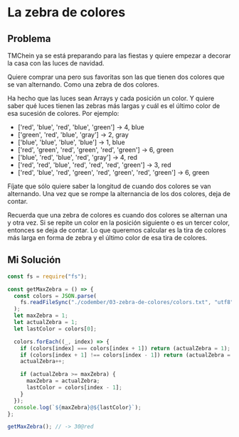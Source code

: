 # La zebra de colores

## Problema

TMChein ya se está preparando para las fiestas y quiere empezar a decorar la casa con las luces de navidad.

Quiere comprar una pero sus favoritas son las que tienen dos colores que se van alternando. Como una zebra de dos colores.

Ha hecho que las luces sean Arrays y cada posición un color. Y quiere saber qué luces tienen las zebras más largas y cuál es el último color de esa sucesión de colores. Por ejemplo:

- ['red', 'blue', 'red', 'blue', 'green'] -> 4, blue
- ['green', 'red', 'blue', 'gray'] -> 2, gray
- ['blue', 'blue', 'blue', 'blue'] -> 1, blue
- ['red', 'green', 'red', 'green', 'red', 'green'] -> 6, green
- ['blue', 'red', 'blue', 'red', 'gray'] -> 4, red
- ['red', 'red', 'blue', 'red', 'red', 'red', 'green'] -> 3, red
- ['red', 'blue', 'red', 'green', 'red', 'green', 'red', 'green'] -> 6, green

Fíjate que sólo quiere saber la longitud de cuando dos colores se van alternando. Una vez que se rompe la alternancia de los dos colores, deja de contar.

Recuerda que una zebra de colores es cuando dos colores se alternan una y otra vez. Si se repite un color en la posición siguiente o es un tercer color, entonces se deja de contar.
Lo que queremos calcular es la tira de colores más larga en forma de zebra y el último color de esa tira de colores.

## Mi Solución

```js
const fs = require("fs");

const getMaxZebra = () => {
  const colors = JSON.parse(
    fs.readFileSync("./codember/03-zebra-de-colores/colors.txt", "utf8")
  );
  let maxZebra = 1;
  let actualZebra = 1;
  let lastColor = colors[0];

  colors.forEach((_, index) => {
    if (colors[index] === colors[index + 1]) return (actualZebra = 1);
    if (colors[index + 1] !== colors[index - 1]) return (actualZebra = 2);
    actualZebra++;

    if (actualZebra >= maxZebra) {
      maxZebra = actualZebra;
      lastColor = colors[index - 1];
    }
  });
  console.log(`${maxZebra}@${lastColor}`);
};

getMaxZebra(); // -> 30@red
```
